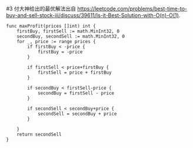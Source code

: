 #3 付大神给出的最优解法出自 https://leetcode.com/problems/best-time-to-buy-and-sell-stock-iii/discuss/39611/Is-it-Best-Solution-with-O(n)-O(1).
```
func maxProfit(prices []int) int {
	firstBuy, firstSell := math.MinInt32, 0
	secondBuy, secondSell := math.MinInt32, 0
	for _, price := range prices {
		if firstBuy < -price {
			firstBuy = -price
		}

		if firstSell < price+firstBuy {
			firstSell = price + firstBuy
		}

		if secondBuy < firstSell-price {
			secondBuy = firstSell - price
		}

		if secondSell < secondBuy+price {
			secondSell = secondBuy + price
		}

	}
	return secondSell
}
```
